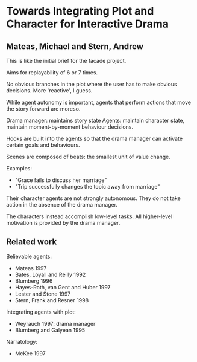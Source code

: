 # Towards Integrating Plot and Character for Interactive Drama
## Mateas, Michael and Stern, Andrew

This is like the initial brief for the facade project.

Aims for replayability of 6 or 7 times.

No obvious branches in the plot where the user has to make obvious decisions. More 'reactive', I guess.

While agent autonomy is important, agents that perform actions that move the story forward are moreso.

Drama manager: maintains story state
Agents: maintain character state, maintain moment-by-moment behaviour decisions.

Hooks are built into the agents so that the drama manager can activate certain goals and behaviours.

Scenes are composed of beats: the smallest unit of value change.

Examples:
- "Grace fails to discuss her marriage"
- "Trip successfully changes the topic away from marriage"

Their character agents are not strongly autonomous. They do not take action in the absence of the drama manager.

The characters instead accomplish low-level tasks. All higher-level motivation is provided by the drama manager.

## Related work
Believable agents:
- Mateas 1997
- Bates, Loyall and Reilly 1992
- Blumberg 1996
- Hayes-Roth, van Gent and Huber 1997
- Lester and Stone 1997
- Stern, Frank and Resner 1998

Integrating agents with plot:
- Weyrauch 1997: drama manager
- Blumberg and Galyean 1995 

Narratology:
- McKee 1997
